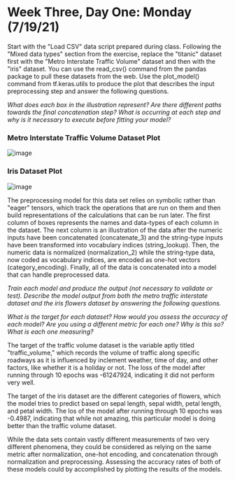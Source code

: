 # Week Three, Day One: Monday (7/19/21)
Start with the "Load CSV" data script prepared during class. Following the "Mixed data types" section from the exercise, replace the "titanic" dataset first with the "Metro Interstate Traffic Volume" dataset and then with the "iris" dataset. You can use the read_csv() command from the pandas package to pull these datasets from the web. Use the plot_model() command from tf.keras.utils to produce the plot that describes the input preprocessing step and answer the following questions. 

*What does each box in the illustration represent? Are there different paths towards the final concatenation step? What is occurring at each step and why is it necessary to execute before fitting your model?* 

### Metro Interstate Traffic Volume Dataset Plot
![image](https://user-images.githubusercontent.com/70035366/126431730-4ea291f2-a7da-44af-abb3-682745001c2f.png)

### Iris Dataset Plot
![image](https://user-images.githubusercontent.com/70035366/126497043-89141e82-95f2-4293-9503-cbac5556f794.png)

The preprocessing model for this data set relies on symbolic rather than "eager" tensors, which track the operations that are run on them and then build representations of the calculations that can be run later. The first column of boxes represents the names and data-types of each column in the dataset. The next column is an illustration of the data after the numeric inputs have been concatenated (concatenate_3) and the string-type inputs have been transformed into vocabulary indices (string_lookup).  Then, the numeric data is normalized (normalization_2) while the string-type data, now coded as vocabulary indices, are encoded as one-hot vectors (category_encoding). Finally, all of the data is concatenated into a model that can handle preprocessed data. 

*Train each model and produce the output (not necessary to validate or test). Describe the model output from both the metro traffic interstate dataset and the iris flowers dataset by answering the following questions.*

*What is the target for each dataset? How would you assess the accuracy of each model? Are you using a different metric for each one? Why is this so? What is each one measuring?* 

The target of the traffic volume dataset is the variable aptly titled "traffic_volume," which records the volume of traffic along specific roadways as it is influenced by inclement weather, time of day, and other factors, like whether it is a holiday or not. The loss of the model after running through 10 epochs was -61247924, indicating it did not perform very well. 

The target of the iris dataset are the different categories of flowers, which the model tries to predict based on sepal length, sepal width, petal length, and petal width. The los of the model after running through 10 epochs was -0.4987, indicating that while not amazing, this particular model is doing better than the traffic volume dataset. 

While the data sets contain vastly different measurements of two very different phenomena, they could be considered as relying on the same metric after normalization, one-hot encoding, and concatenation through normalization and preprocessing. Assessing the accuracy rates of both of these models could by accomplished by plotting the results of the models. 
